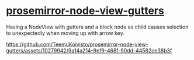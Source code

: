 # [prosemirror-node-view-gutters](https://teemukoivisto.github.io/prosemirror-node-view-gutters/)

Having a NodeView with gutters and a block node as child causes selection to unexpectedly when moving up with arrow key.


https://github.com/TeemuKoivisto/prosemirror-node-view-gutters/assets/10279942/9a14a214-9ef9-468f-90dd-44582ce38b3f


